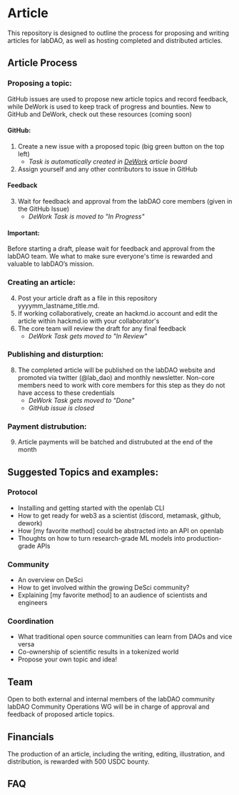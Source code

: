 # Article
This repository is designed to outline the process for proposing and writing articles for labDAO, as well as hosting completed and distributed articles. 

## Article Process 

### Proposing a topic:
GitHub issues are used to propose new article topics and record feedback, while DeWork is used to keep track of progress and bounties. New to GitHub and DeWork, check out these resources (coming soon)
#### GitHub: 
1. Create a new issue with a proposed topic (big green button on the top left) 
    * *Task is automatically created in [DeWork](https://app.dework.xyz/o/labdao-3bt1rpGt1z7a1W2ld7B8oA/p/article-7zzuriFc77xqiZdQIYRT7D) article board*         
2. Assign yourself and any other contributors to issue in GitHub 

#### Feedback
3. Wait for feedback and approval from the labDAO core members (given in the GitHub Issue)    
      * *DeWork Task is moved to "In Progress"*
#### Important:
Before starting a draft, please wait for feedback and approval from the labDAO team. We what to make sure everyone's time is rewarded and valuable to labDAO’s mission. 
### Creating an article: 
4. Post your article draft as a file in this repository yyyymm_lastname_title.md. 
5. If working collaboratively, create an hackmd.io account and edit the article within hackmd.io with your collaborator's
6. The core team will review the draft for any final feedback    
    * *DeWork Task gets moved to "In Review"*
### Publishing and disturption:
8. The completed article will be published on the labDAO website and promoted via twitter (@lab_dao) and monthly newsletter. Non-core members need to work with core members for this step as they do not have access to these credentials        
    * *DeWork Task gets moved to "Done"*      
    * *GitHub issue is closed*           
     
### Payment distrubution: 
9. Article payments will be batched and distrubuted at the end of the month
  
## Suggested Topics and examples: 
### Protocol 
* Installing and getting started with the openlab CLI
* How to get ready for web3 as a scientist (discord, metamask, github, dework)  
* How [my favorite method] could be abstracted into an API on openlab 
* Thoughts on how to turn research-grade ML models into production-grade APIs  
### Community 
* An overview on DeSci
* How to get involved within the growing DeSci community? 
* Explaining [my favorite method] to an audience of scientists and engineers   
### Coordination 
* What traditional open source communities can learn from DAOs and vice versa
* Co-ownership of scientific results in a tokenized world
* Propose your own topic and idea! 

## Team
Open to both external and internal members of the labDAO community   
labDAO Community Operations WG will be in charge of approval and feedback of proposed article topics. 

## Financials 
The production of an article, including the writing, editing, illustration, and distribution, 
is rewarded with 500 USDC bounty.

## FAQ
